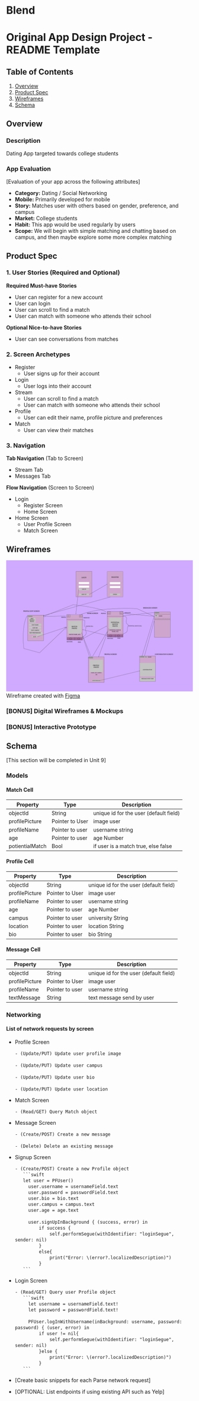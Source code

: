 # Blend
Original App Design Project - README Template
===

## Table of Contents
1. [Overview](#Overview)
1. [Product Spec](#Product-Spec)
1. [Wireframes](#Wireframes)
2. [Schema](#Schema)

## Overview
### Description
Dating App targeted towards college students

### App Evaluation
[Evaluation of your app across the following attributes]
- **Category:** Dating / Social Networking
- **Mobile:** Primarily developed for mobile
- **Story:** Matches user with others based on gender, preference, and campus
- **Market:** College students
- **Habit:** This app would be used regularly by users
- **Scope:** We will begin with simple matching and chatting based on campus, and then maybe explore some more complex matching

## Product Spec

### 1. User Stories (Required and Optional)

**Required Must-have Stories**

* User can register for a new account
* User can login
* User can scroll to find a match
* User can match with someone who attends their school


**Optional Nice-to-have Stories**

* User can see conversations from matches

### 2. Screen Archetypes

* Register
   * User signs up for their account
* Login
   * User logs into their account
* Stream
   * User can scroll to find a match
   * User can match with someone who attends their school
* Profile
   * User can edit their name, profile picture and preferences
* Match
   * User can view their matches

### 3. Navigation

**Tab Navigation** (Tab to Screen)

* Stream Tab
* Messages Tab

**Flow Navigation** (Screen to Screen)

* Login
   * Register Screen
   * Home Screen
* Home Screen
   * User Profile Screen
   * Match Screen

## Wireframes
![Screenshot](Wireframe.png)
Wireframe created with [Figma](https://www.figma.com/)

### [BONUS] Digital Wireframes & Mockups

### [BONUS] Interactive Prototype

## Schema 
[This section will be completed in Unit 9]

### Models

#### Match Cell

   | Property      | Type     | Description |
   | ------------- | -------- | ------------|
   | objectId      | String   | unique id for the user (default field) |
   | profilePicture| Pointer to User| image user |
   | profileName   | Pointer to user| username string|
   | age           | Pointer to user| age Number |
   | potientialMatch|Bool     | if user is a match true, else false|

#### Profile Cell

   | Property      | Type     | Description |
   | ------------- | -------- | ------------|
   | objectId      | String   | unique id for the user (default field) |
   | profilePicture| Pointer to User| image user |
   | profileName   | Pointer to user| username string|
   | age           | Pointer to user| age Number |
   | campus        | Pointer to user| university String|
   | location      | Pointer to user| location String|
   | bio           | Pointer to user| bio String|

#### Message Cell
   | Property      | Type     | Description |
   | ------------- | -------- | ------------|
   | objectId      | String   | unique id for the user (default field) |
   | profilePicture| Pointer to User| image user |
   | profileName   | Pointer to user| username string|
   | textMessage   | String         | text message send by user|



### Networking

#### List of network requests by screen

- Profile Screen

      - (Update/PUT) Update user profile image

      - (Update/PUT) Update user campus

      - (Update/PUT) Update user bio

      - (Update/PUT) Update user location

- Match Screen

      - (Read/GET) Query Match object

- Message Screen

      - (Create/POST) Create a new message

      - (Delete) Delete an existing message

- Signup Screen
      
      - (Create/POST) Create a new Profile object
         ```swift
         let user = PFUser()
           user.username = usernameField.text
           user.password = passwordField.text
           user.bio = bio.text
           user.campus = campus.text
           user.age = age.text
           
           user.signUpInBackground { (success, error) in
               if success {
                   self.performSegue(withIdentifier: "loginSegue", sender: nil)
               }
               else{
                   print("Error: \(error?.localizedDescription)")
               }
         ```

- Login Screen
   
      - (Read/GET) Query user Profile object
         ```swift
           let username = usernameField.text!
           let password = passwordField.text!
           
           PFUser.logInWithUsername(inBackground: username, password: password) { (user, error) in    
               if user != nil{
                   self.performSegue(withIdentifier: "loginSegue", sender: nil)
               }else {
                   print("Error: \(error?.localizedDescription)")
               }
         ```




- [Create basic snippets for each Parse network request]
- [OPTIONAL: List endpoints if using existing API such as Yelp]
